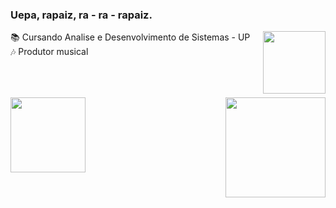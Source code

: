 ### Uepa, rapaiz, ra - ra - rapaiz.
<a href="https://www.linkedin.com/in/alexandre-philippus-neto-a665611a4/" target="_blank"><img align="right" height="100em" src="https://cdn-icons-png.flaticon.com/512/1383/1383262.png" target="_blank"></a>
📚 Cursando Analise e Desenvolvimento de Sistemas - UP   <br>
🎶 Produtor musical                                     

##
<br><br>
<img align="right" height="160em" src="https://i.gifer.com/origin/90/90eb338d73458490efb0c1df1b696098.gif"/>
<img height="120em" src="https://github-readme-stats.vercel.app/api/top-langs/?username=nethobr&layout=compact&langs_count=7&theme=dark"/>



